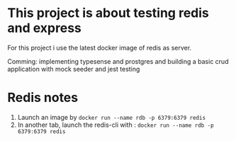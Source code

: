 # This project is about testing redis and express

For this project i use the latest docker image of redis as server.

Comming: implementing typesense and prostgres and building a basic crud application with mock seeder and jest testing

# Redis notes

1. Launch an image by `docker run --name rdb -p 6379:6379 redis`
2. In another tab, launch the redis-cli with : `docker run --name rdb -p 6379:6379 redis`
